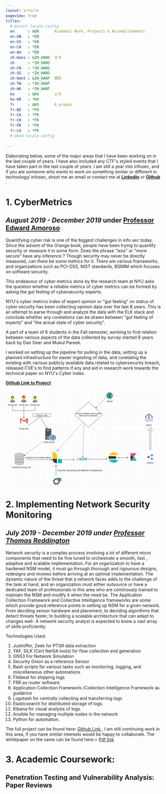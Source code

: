 ```yaml
---
layout: article
pageview: true
titles:
  # @start locale config
  en      : &EN       Academic Work, Projects & Accomplishments
  en-GB   : *EN
  en-US   : *EN
  en-CA   : *EN
  en-AU   : *EN
  zh-Hans : &ZH_HANS  关于
  zh      : *ZH_HANS
  zh-CN   : *ZH_HANS
  zh-SG   : *ZH_HANS
  zh-Hant : &ZH_HANT  關於
  zh-TW   : *ZH_HANT
  zh-HK   : *ZH_HANT
  ko      : &KO       소개
  ko-KR   : *KO
  fr      : &KO       À propos
  fr-BE   : *FR
  fr-CA   : *FR
  fr-CH   : *FR
  fr-FR   : *FR
  fr-LU   : *FR
  # @end locale config

---
```


Elaborating below, some of the major areas that I have been working on in the last couple of years. I have also included any CTF's styled events that I have taken part in the last couple of years. I am still a year into infosec, and if you are someone who wants to work on something similar or different in technology/ infosec, shoot me an email or contact me at  **<a href="https://www.linkedin.com/in/yuvraj-singh-b29228a0/">LinkedIn</a>** or **<a href="https://github.com/reg1reg1">Github</a>** .

# 1. CyberMetrics

## *August 2019 - December 2019* under <a href="https://cybersecurity-strategy-masters.nyu.edu/faculty/edward-amoroso/">Professor Edward Amoroso </a>

Quantifying cyber risk is one of the biggest challenges in info sec today. Since the advent of the Orange book, people have been trying to quantify security or measure it in some form. Does the phrase "less" or "more secure" have any inference ? Though security may never be directly measured, can there be some metrics for it. There are various frameworks, and organizations such as PCI-DSS, NIST standards, BSIMM which focuses on software security.

This endeavour of cyber metrics done by the research team at NYU asks the question whether a reliable metrics of cyber metrics can be formed by asking the gut feeling of cybersecurity experts.

NYU's cyber metrics index of expert opinion or "gut feeling" on status of cyber security has been collecting opinion data over the last 8 years. This is an attempt to parse through and analyze the data with the ELK stack and conclude whether any corelations can be drawn between "gut feeling of experts" and "the actual state of cyber security".



A part of a team of 6 students in the Fall semester, working to find relation between various aspects of the data collected by survey started 8 years back by Dan Geer and Mukul Pareek. 

I worked on setting up the pipeline for pulling in the data, setting up a planned infrastructure for easier ingesting of data, and corelating the existing with various publicly available data related to cybersecurity breach, released CVE's to find patterns if any and aid in research work towards the technical paper on NYU's Cyber Index.

**<a href="https://github.com/reg1reg1/Metrics">Github Link to Project</a>**

![arch](assets/arch.png)

# 2. Implementing Network Security Monitoring

## *July 2019 - December 2019 under <a href="https://engineering.nyu.edu/faculty/thomas-reddington">Professor Thomas Reddington </a>*

Network security is a complex process involving a lot of different micro components that need to be fine tuned to orchestrate a smooth, fast , adaptive and scalable implementation. For an organization to have a hardened NSM model, it must go through thorough and rigourous designs, redesigns and reviews before arriving at an optimal implementation. The dynamic nature of the threat that a network faces adds to the challenge of the task at hand, and an organization must either outsource or have a dedicated team of professionals in this area who are continously trained to maintain the NSM and modify it when the need be. The Application Collection Framework and Collective Intelligence frameworks are some which provide good reference points in setting up NSM for a given network. From deciding sensor hardware and placement, to deciding algorithms that detect threats faster, to building a scalable architecture that can adapt to changes well- A network security analyst is expected to know a vast array of skills proficiently.

Technologies Used:

1. Justniffer, Zeek for PTSR data extraction
2. YAF, SiLK (Cert NetSA tools) for flow collection and generation
3. GNS3 For Network Simulation
4. Security Onion as a reference Sensor
5. Bash scripts for various tasks such as monitoring, logging, and miscellaneous other automations
6. Filebeat for shipping logs
7. FRR as router software
8. Application Collection Framework /Collection Intelligence Framework as guidance
9. Logstash for centrally collecting and transferring logs
10. Elasticsearch for distributed storage of logs.
11. Kibana for visual analysis of logs.
12. Ansible for managing multiple nodes in the network
13. Python for automation.

The full project can be found here: <a href="">Github Link </a>. I am still continuing work in this area, if you have similar interests would be happy to collaborate.
The whitepaper on the same can be found here:> <a href="https://github.com/reg1reg1/NSM-Implementation/blob/master/Project%20Whitepaper.pdf">Pdf link</a>

# 3. Academic Coursework: 

## Penetration Testing and Vulnerability Analysis: Paper Reviews

